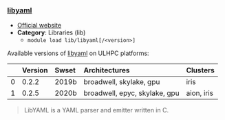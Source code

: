### [libyaml](https://pyyaml.org/wiki/LibYAML)

* [Official website](https://pyyaml.org/wiki/LibYAML)
* __Category__: Libraries (lib)
    -  `module load lib/libyaml[/<version>]`

Available versions of [libyaml](https://pyyaml.org/wiki/LibYAML) on ULHPC platforms:

|    | Version   | Swset   | Architectures                 | Clusters   |
|---:|:----------|:--------|:------------------------------|:-----------|
|  0 | 0.2.2     | 2019b   | broadwell, skylake, gpu       | iris       |
|  1 | 0.2.5     | 2020b   | broadwell, epyc, skylake, gpu | aion, iris |

> LibYAML is a YAML parser and emitter written in C.

